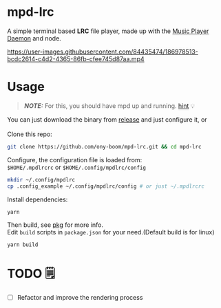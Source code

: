 # mpd-lrc

A simple terminal based **LRC** file player, made up with the [Music Player Daemon](https://www.musicpd.org/) and node.

https://user-images.githubusercontent.com/84435474/186978513-bcdc2614-c4d2-4365-86fb-cfee745d87aa.mp4


# Usage

> **_NOTE:_** For this, you should have mpd up and running.
> [hint](https://wiki.archlinux.org/title/Music_Player_Daemon) 💡

 You can just download the binary from [release](https://github.com/ony-boom/mpd-lrc/releases) and just configure it, or<br>
 <br>
Clone this repo:
```bash
git clone https://github.com/ony-boom/mpd-lrc.git && cd mpd-lrc
```

Configure, the configuration file is loaded from: <br>
`$HOME/.mpdlrcrc` or `$HOME/.config/mpdlrc/config`

```bash
mkdir ~/.config/mpdlrc
cp .config_example ~/.config/mpdlrc/config # or just ~/.mpdlrcrc
```

Install dependencies:
```bash
yarn
```
Then build, see [pkg](https://www.npmjs.com/package/pkg) for more info. <br>
Edit `build` scripts in `package.json`  for your need.(Default build is for linux)
```bash
yarn build
```

# TODO 🗒️
- [ ] Refactor and improve the rendering process

